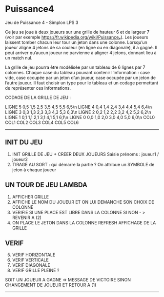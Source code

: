# Puissance4
Jeu de Puissance 4 - Simplon LPS 3

Ce jeu se joue à deux joueurs sur une grille de hauteur 6 et de largeur 7 (voir par exemple https://fr.wikipedia.org/wiki/Puissance₄). Les joueurs laissent tomber chacun leur tour un jeton dans une colonne. Lorsqu’un joueur aligne 4 jetons de sa couleur (en ligne ou en diagonale), il a gagné. Il peut arriver qu’aucun joueur ne parvienne à aligner 4 jetons, donnant lieu à un match nul.

La grille de jeu pourra être modélisée par un tableau de 6 lignes par 7 colonnes. Chaque case du tableau pouvant contenir l’information : case vide, case occupée par un jeton d’un joueur, case occupée par un jeton de l’autre joueur. Il faut choisir un type pour le tableau et un codage permettant de représenter ces informations.


CODAGE DE LA GRILLE DE JEU :

LIGNE 5   0,5   1,5   2,5   3,5   4,5   5,5   6,5\n
LIGNE 4   0,4   1,4   2,4   3,4   4,4   5,4   6,4\n
LIGNE 3   0,3   1,3   2,3   3,3   4,3   5,3   6,3\n
LIGNE 2   0,2   1,2   2,2   3,2   4,2   5,2   6,2\n
LIGNE 1   0,1   1,1   2,1   3,1   4,1   5,1   6,1\n
LIGNE 0   0,0   1,0   2,0   3,0   4,0   5,0   6,0\n
          COL0  COL1  COL2  COL3  COL4  COL5  COL6
          
_______________________________________________________________________
## INIT DU JEU      
1. INIT GRILLE DE JEU + CREER DEUX JOUEURS
   Saisie prénoms : joueur1 / joueur2
2. TIRAGE AU SORT : qui démarre la partie ?
   On attribue un SYMBOLE de jeton à chaque joueur

## UN TOUR DE JEU LAMBDA
1. AFFICHER GRILLE
2. AFFICHE LE NOM DU JOUEUR ET ON LUI DEMANCHE SON CHOIX DE COLONNE
3. VERIFIE SI UNE PLACE EST LIBRE DANS LA COLONNE
   SI NON - > REVENIR A (2)
4. ON PLACE LE JETON DANS LA COLONNE
   REFRESH AFFICHAGE DE LA GRILLE

  ## VERIF
5. VERIF HORIZONTALE
6. VERIF VERTICALE
7. VERIF DIAGONALE
8. VERIF GRILLE PLEINE ?

SOIT UN JOUEUR A GAGNE => MESSAGE DE VICTOIRE
SINON CHANGEMENT DE JOUEUR ET RETOUR A (1)
__________________________________________________________________________


